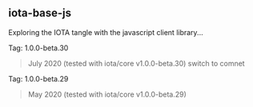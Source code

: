 ## iota-base-js
Exploring the IOTA tangle with the javascript client library...

Tag: 1.0.0-beta.30
>July 2020 (tested with iota/core v1.0.0-beta.30)
>switch to comnet

Tag: 1.0.0-beta.29
>May 2020 (tested with iota/core v1.0.0-beta.29)
